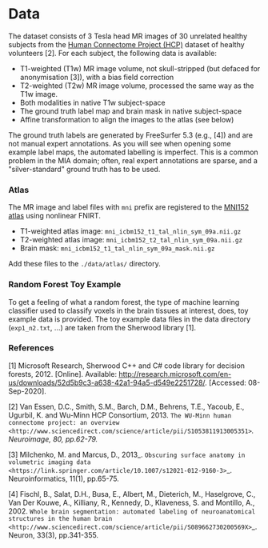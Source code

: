 # Data

The dataset consists of 3 Tesla head MR images of 30 unrelated healthy subjects from the [Human Connectome Project (HCP)](https://www.humanconnectome.org/) dataset of healthy volunteers \[2]. For each subject, the following data is available:

* T1-weighted (T1w) MR image volume, not skull-stripped (but defaced for anonymisation \[3]), with a bias field correction
* T2-weighted (T2w) MR image volume, processed the same way as the T1w image.
* Both modalities in native T1w subject-space
* The ground truth label map and brain mask in native subject-space
* Affine transformation to align the images to the atlas (see below)

The ground truth labels are generated by FreeSurfer 5.3 (e.g., \[4]) and are not manual expert annotations. As you will see when opening some example label maps, the automated labelling is imperfect. This is a common problem in the MIA domain; often, real expert annotations are sparse, and a "silver-standard" ground truth has to be used.

### Atlas

The MR image and label files with `mni` prefix are registered to the [MNI152 atlas](http://www.bic.mni.mcgill.ca/ServicesAtlases/ICBM152NLin2009) using nonlinear FNIRT.

* T1-weighted atlas image: `mni_icbm152_t1_tal_nlin_sym_09a.nii.gz`
* T2-weighted atlas image: `mni_icbm152_t2_tal_nlin_sym_09a.nii.gz`
* Brain mask: `mni_icbm152_t1_tal_nlin_sym_09a_mask.nii.gz`

Add these files to the `./data/atlas/` directory.

### Random Forest Toy Example

To get a feeling of what a random forest, the type of machine learning classifier used to classify voxels in the brain tissues at interest, does, toy example data is provided. The toy example data files in the data directory (`exp1_n2.txt`, ...) are taken from the Sherwood library \[1].

### References

\[1] Microsoft Research, Sherwood C++ and C# code library for decision forests, 2012. \[Online]. Available: http://research.microsoft.com/en-us/downloads/52d5b9c3-a638-42a1-94a5-d549e2251728/. \[Accessed: 08-Sep-2020].&#x20;

\[2] Van Essen, D.C., Smith, S.M., Barch, D.M., Behrens, T.E., Yacoub, E., Ugurbil, K. and Wu-Minn HCP Consortium, 2013. `The WU-Minn human connectome project: an overview <http://www.sciencedirect.com/science/article/pii/S1053811913005351>`_. Neuroimage, 80, pp.62-79._&#x20;

\[3] Milchenko, M. and Marcus, D., 2013_. `Obscuring surface anatomy in volumetric imaging data <https://link.springer.com/article/10.1007/s12021-012-9160-3>`_. Neuroinformatics, 11(1), pp.65-75.&#x20;

\[4] Fischl, B., Salat, D.H., Busa, E., Albert, M., Dieterich, M., Haselgrove, C., Van Der Kouwe, A., Killiany, R., Kennedy, D., Klaveness, S. and Montillo, A., 2002. `Whole brain segmentation: automated labeling of neuroanatomical structures in the human brain <http://www.sciencedirect.com/science/article/pii/S089662730200569X>`\_. Neuron, 33(3), pp.341-355.
